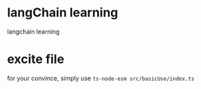# langChain learning
langchain learning

# excite file
for your convince, simply use ```ts-node-esm src/basicUse/index.ts```